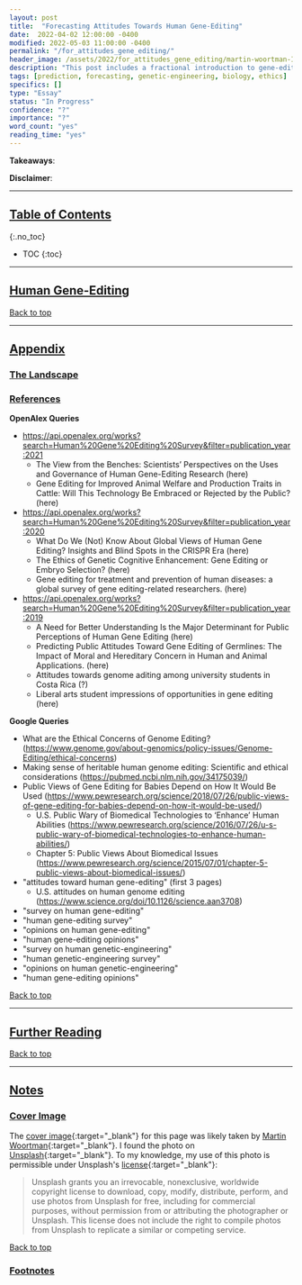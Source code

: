 ```yaml
---
layout: post
title:  "Forecasting Attitudes Towards Human Gene-Editing"
date:  2022-04-02 12:00:00 -0400
modified: 2022-05-03 11:00:00 -0400
permalink: "/for_attitudes_gene_editing/"
header_image: /assets/2022/for_attitudes_gene_editing/martin-woortman-IyMaEo0f728-unsplash.jpg
description: "This post includes a fractional introduction to gene-editing, a scan of people's past and current takes on human gene-editing, and some forecasting questions (along with my predictions on them) on how people's attitudes towards gene-editing might change."
tags: [prediction, forecasting, genetic-engineering, biology, ethics]
specifics: []
type: "Essay"
status: "In Progress"
confidence: "?"
importance: "?"
word_count: "yes"
reading_time: "yes"
---
```


__Takeaways__:

__Disclaimer__:

---

## [Table of Contents](#top)
{:.no_toc}
* TOC
{:toc}

---

## [Human Gene-Editing](#human-gene-editing)

[Back to top](#top)


---

[wiki_genome_editing]: https://en.wikipedia.org/wiki/Genome_editing "https://en.wikipedia.org/wiki/Genome_editing"

[wiki_cas12]: https://en.wikipedia.org/wiki/Cas12a "https://en.wikipedia.org/wiki/Cas12a"

[wiki_assisted_reproductive_technology]: https://en.wikipedia.org/wiki/Assisted_reproductive_technology "https://en.wikipedia.org/wiki/Assisted_reproductive_technology"

[genome_project_complete]: https://www.genome.gov/about-nhgri/Director/genomics-landscape/april-7-2022-the-human-genome-sequence-is-now-complete "https://www.genome.gov/about-nhgri/Director/genomics-landscape/april-7-2022-the-human-genome-sequence-is-now-complete"

<!--
Pipeline
Search Wiki, Google, Google Scholar, OpenAlex for resources / terms

-->

## [Appendix](#appendices)

### [The Landscape](#landscape)

### [References](#references)

__OpenAlex Queries__

- <https://api.openalex.org/works?search=Human%20Gene%20Editing%20Survey&filter=publication_year:2021>
  - The View from the Benches: Scientists’ Perspectives on the Uses and Governance of Human Gene-Editing Research (here)
  - Gene Editing for Improved Animal Welfare and Production Traits in Cattle: Will This Technology Be Embraced or Rejected by the Public? (here)
- <https://api.openalex.org/works?search=Human%20Gene%20Editing%20Survey&filter=publication_year:2020>
  - What Do We (Not) Know About Global Views of Human Gene Editing? Insights and Blind Spots in the CRISPR Era (here)
  - The Ethics of Genetic Cognitive Enhancement: Gene Editing or Embryo Selection? (here)
  - Gene editing for treatment and prevention of human diseases: a global survey of gene editing-related researchers. (here)
- <https://api.openalex.org/works?search=Human%20Gene%20Editing%20Survey&filter=publication_year:2019>
  - A Need for Better Understanding Is the Major Determinant for Public Perceptions of Human Gene Editing (here)
  - Predicting Public Attitudes Toward Gene Editing of Germlines: The Impact of Moral and Hereditary Concern in Human and Animal Applications. (here)
  - Attitudes towards genome aditing among university students in Costa Rica (?)
  - Liberal arts student impressions of opportunities in gene editing (here)

__Google Queries__

- What are the Ethical Concerns of Genome Editing? (https://www.genome.gov/about-genomics/policy-issues/Genome-Editing/ethical-concerns)
- Making sense of heritable human genome editing: Scientific and ethical considerations (https://pubmed.ncbi.nlm.nih.gov/34175039/)
- Public Views of Gene Editing for Babies Depend on How It Would Be Used (https://www.pewresearch.org/science/2018/07/26/public-views-of-gene-editing-for-babies-depend-on-how-it-would-be-used/)
  - U.S. Public Wary of Biomedical Technologies to ‘Enhance’ Human Abilities (https://www.pewresearch.org/science/2016/07/26/u-s-public-wary-of-biomedical-technologies-to-enhance-human-abilities/)
  - Chapter 5: Public Views About Biomedical Issues (https://www.pewresearch.org/science/2015/07/01/chapter-5-public-views-about-biomedical-issues/)
- "attitudes toward human gene-editing" (first 3 pages)
  - U.S. attitudes on human genome editing (https://www.science.org/doi/10.1126/science.aan3708)
- "survey on human gene-editing"
- "human gene-editing survey"
- "opinions on human gene-editing"
- "human gene-editing opinions"
- "survey on human genetic-engineering"
- "human genetic-engineering survey"
- "opinions on human genetic-engineering"
- "human gene-editing opinions"


[Back to top](#top)

---

## [Further Reading](#further-reading)

[Back to top](#top)

---

## [Notes](#notes)

### [Cover Image](#cover-image)

The [cover image][cover_image]{:target="_blank"} for this page was likely taken by [Martin Woortman][author]{:target="_blank"}. I found the photo on [Unsplash][unsplash]{:target="_blank"}. To my knowledge, my use of this photo is permissible under Unsplash's [license][lic]{:target="_blank"}:
> Unsplash grants you an irrevocable, nonexclusive, worldwide copyright license to download, copy, modify, distribute, perform, and use photos from Unsplash for free, including for commercial purposes, without permission from or attributing the photographer or Unsplash. This license does not include the right to compile photos from Unsplash to replicate a similar or competing service.

[cover_image]: https://unsplash.com/photos/IyMaEo0f728 "https://unsplash.com/photos/IyMaEo0f728"

[author]: https://unsplash.com/@martfoto1 "https://unsplash.com/@martfoto1"

[lic]: https://unsplash.com/license "https://unsplash.com/license"

[unsplash]: https://unsplash.com/ "https://unsplash.com/"

[Back to top](#top)

### [Footnotes](#footnotes)
